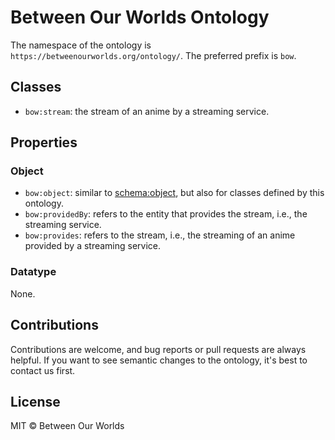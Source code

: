 # Between Our Worlds Ontology

The namespace of the ontology is `https://betweenourworlds.org/ontology/`.
The preferred prefix is `bow`.

## Classes
- `bow:stream`: the stream of an anime by a streaming service.

## Properties

### Object
- `bow:object`: similar to [schema:object](http://schema.org/object), but also for classes defined by this ontology.
- `bow:providedBy`: refers to the entity that provides the stream, i.e., the streaming service.
- `bow:provides`: refers to the stream, i.e., the streaming of an anime provided by a streaming service.

### Datatype
None.

## Contributions
Contributions are welcome, and bug reports or pull requests are always helpful.
If you want to see semantic changes to the ontology, it's best to contact us first.

## License
MIT &copy; Between Our Worlds
